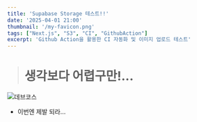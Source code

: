 ```yaml
---
title: 'Supabase Storage 테스트!!'
date: '2025-04-01 21:00'
thumbnail: '/my-favicon.png'
tags: ["Next.js", "S3", "CI", "GithubAction"]
excerpt: 'Github Action을 활용한 CI 자동화 및 이미지 업로드 테스트'
---
```


> # 생각보다 어렵구만!...

![데브코스](/Dev_Thumnail_Front-End_major_.png)

- 이번엔 제발 되라...


